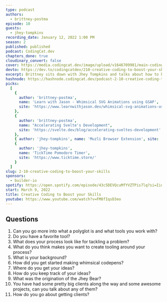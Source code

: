 ```yaml
---
type: podcast
authors:
  - brittney-postma
episode: 10
guests:
  - jhey-tompkins
recording_date: January 12, 2022 1:00 PM
season: 2
published: published
podcast: CodingCat.dev
chapters_done: true
cloudinary_convert: false
cover: https://media.codingcat.dev/image/upload/v1646709981/main-codingcatdev-photo/Creative_Coding_to_Boost_your_Skills.png
devto: https://dev.to/codingcatdev/210-creative-coding-to-boost-your-skills-15nc
excerpt: Brittney sits down with Jhey Tompkins and talks about how to be creative while improving your skills.
hashnode: https://hashnode.codingcat.dev/podcast-2-10-creative-coding-to-boost-your-skills
picks:
  [
    {
      author: 'brittney-postma',
      name: 'Learn with Jason - Whimsical SVG Animations using GSAP',
      site: 'https://www.learnwithjason.dev/whimsical-svg-animations-using-gsap'
    },
    {
      author: 'brittney-postma',
      name: "Accelerating Svelte's Development",
      site: 'https://svelte.dev/blog/accelerating-sveltes-development'
    },
    { author: 'jhey-tompkins', name: 'Muzli Browser Extension', site: 'https://muz.li/' },
    {
      author: 'jhey-tompkins',
      name: 'TickTime Pomodoro Timer',
      site: 'https://www.ticktime.store/'
    }
  ]
slug: 2-10-creative-coding-to-boost-your-skills
sponsors:
  - builder-io
spotify: https://open.spotify.com/episode/43c5DEVQcuMfYVZTPis7lq?si=Iiu9rwtAR0-tcaLbqCCOwQ
start: March 9, 2022
title: Creative Coding to Boost your Skills
youtube: https://www.youtube.com/watch?v=FM8fIqsD3eo
---
```


## Questions

1. Can you go more into what a polyglot is and what tools you work with?
2. Do you have a favorite tool?
3. What does your process look like for tackling a problem?
4. What do you think makes you want to create tooling around your process?
5. What is your background?
6. How did you get started making whimsical codepens?
7. Where do you get your ideas?
8. How do you keep track of your ideas?
9. What was the origination of the Jhey Bear?
10. You have had some pretty big clients along the way and some awesome projects, can you talk about any of them?
11. How do you go about getting clients?
